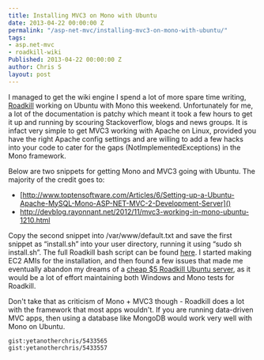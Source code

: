 ```yaml
---
title: Installing MVC3 on Mono with Ubuntu
date: 2013-04-22 00:00:00 Z
permalink: "/asp-net-mvc/installing-mvc3-on-mono-with-ubuntu/"
tags:
- asp.net-mvc
- roadkill-wiki
Published: 2013-04-22 00:00:00 Z
author: Chris S
layout: post
---
```


I managed to get the wiki engine I spend a lot of more spare time writing, [Roadkill][1] working on Ubuntu with Mono this weekend. Unfortunately for me, a lot of the documentation is patchy which meant it took a few hours to get it up and running by scouring Stackoverflow, blogs and news groups. It is infact very simple to get MVC3 working with Apache on Linux, provided you have the right Apache config settings and are willing to add a few hacks into your code to cater for the gaps (NotImplementedExceptions) in the Mono framework.

Below are two snippets for getting Mono and MVC3 going with Ubuntu. The majority of the credit goes to:

<!--more-->

  * [http://www.toptensoftware.com/Articles/6/Setting-up-a-Ubuntu-Apache-MySQL-Mono-ASP-NET-MVC-2-Development-Server]() 
  * <http://devblog.rayonnant.net/2012/11/mvc3-working-in-mono-ubuntu-1210.html>

Copy the second snippet into /var/www/default.txt and save the first snippet as &#8220;install.sh&#8221; into your user directory, running it using &#8220;sudo sh install.sh&#8221;. The full Roadkill bash script can be found [here][2]. I started making EC2 AMIs for the installation, and then found a few issues that made me eventually abandon my dreams of a [cheap $5 Roadkill Ubuntu server][3], as it would be a lot of effort maintaining both Windows and Mono tests for Roadkill.

Don't take that as criticism of Mono + MVC3 though - Roadkill does a lot with the framework that most apps wouldn't. If you are running data-driven MVC apps, then using a database like MongoDB would work very well with Mono on Ubuntu.

`gist:yetanotherchris/5433565`  
`gist:yetanotherchris/5433557`

 [1]: http://roadkill.codeplex.com
 [2]: https://gist.github.com/yetanotherchris/5426167/
 [3]: http://www.digitalocean.com